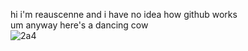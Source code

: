 hi i'm reauscenne and i have no idea how github works<br>
um anyway here's a dancing cow<br>
![2a4](https://user-images.githubusercontent.com/90544095/174751444-21fff9ed-51a9-4f23-a7b7-76f7be1506ae.gif)
